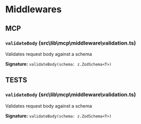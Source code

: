 # Middlewares


## MCP

### `validateBody` (src\lib\mcp\middleware\validation.ts)
Validates request body against a schema

**Signature:** `validateBody(schema: z.ZodSchema<T>)`


## TESTS

### `validateBody` (src\lib\mcp\middleware\validation.ts)
Validates request body against a schema

**Signature:** `validateBody(schema: z.ZodSchema<T>)`